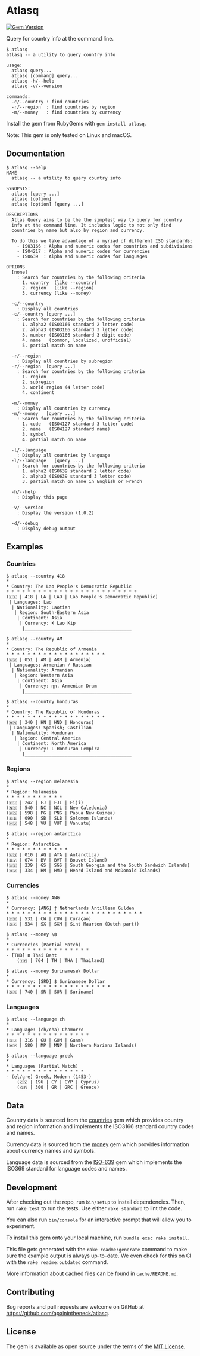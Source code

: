 # Atlasq
[![Gem Version](https://badge.fury.io/rb/atlasq.svg)](https://badge.fury.io/rb/atlasq)

Query for country info at the command line.

```console
$ atlasq 
atlasq -- a utility to query country info

usage:
  atlasq query...
  atlasq [command] query...
  atlasq -h/--help
  atlasq -v/--version

commands:
  -c/--country : find countries
  -r/--region  : find countries by region
  -m/--money   : find countries by currency

```

Install the gem from RubyGems with `gem install atlasq`.

Note: This gem is only tested on Linux and macOS.

## Documentation

```console
$ atlasq --help
NAME
  atlasq -- a utility to query country info

SYNOPSIS:
  atlasq [query ...]
  atlasq [option]
  atlasq [option] [query ...]

DESCRIPTIONS
  Atlas Query aims to be the the simplest way to query for country
  info at the command line. It includes logic to not only find
  countries by name but also by region and currency.

  To do this we take advantage of a myriad of different ISO standards:
    - ISO3166 : Alpha and numeric codes for countries and subdivisions
    - ISO4217 : Alpha and numeric codes for currencies
    - ISO639  : Alpha and numeric codes for languages

OPTIONS
  [none]
    : Search for countries by the following criteria
      1. country  (like --country)
      2. region   (like --region)
      3. currency (like --money)

  -c/--country
    : Display all countries
  -c/--country [query ...]
    : Search for countries by the following criteria
      1. alpha2 (ISO3166 standard 2 letter code)
      2. alpha3 (ISO3166 standard 3 letter code)
      3. number (ISO3166 standard 3 digit code)
      4. name   (common, localized, unofficial)
      5. partial match on name

  -r/--region
    : Display all countries by subregion
  -r/--region  [query ...]
    : Search for countries by the following criteria
      1. region
      2. subregion
      3. world region (4 letter code)
      4. continent

  -m/--money
    : Display all countries by currency
  -m/--money   [query ...]
    : Search for countries by the following criteria
      1. code   (ISO4127 standard 3 letter code)
      2. name   (ISO4127 standard name)
      3. symbol
      4. partial match on name

  -l/--language
    : Display all countries by language
  -l/--language   [query ...]
    : Search for countries by the following criteria
      1. alpha2 (ISO639 standard 2 letter code)
      2. alpha3 (ISO639 standard 3 letter code)
      3. partial match on name in English or French

  -h/--help
    : Display this page

  -v/--version
    : Display the version (1.0.2)

  -d/--debug
    : Display debug output

```

## Examples

### Countries

```console
$ atlasq --country 418
*
* Country: The Lao People's Democratic Republic
* * * * * * * * * * * * * * * * * * * * * * * * *
(🇱🇦 | 418 | LA | LAO | Lao People's Democratic Republic)
 | Languages: Lao
  | Nationality: Laotian
   | Region: South-Eastern Asia
    | Continent: Asia
     | Currency: ₭ Lao Kip
      |________________________________________

```

```console
$ atlasq --country AM
*
* Country: The Republic of Armenia
* * * * * * * * * * * * * * * * * * *
(🇦🇲 | 051 | AM | ARM | Armenia)
 | Languages: Armenian / Russian
  | Nationality: Armenian
   | Region: Western Asia
    | Continent: Asia
     | Currency: դր. Armenian Dram
      |________________________________________

```

```console
$ atlasq --country honduras
*
* Country: The Republic of Honduras
* * * * * * * * * * * * * * * * * * *
(🇭🇳 | 340 | HN | HND | Honduras)
 | Languages: Spanish; Castilian
  | Nationality: Honduran
   | Region: Central America
    | Continent: North America
     | Currency: L Honduran Lempira
      |________________________________________

```

### Regions

```console
$ atlasq --region melanesia
*
* Region: Melanesia
* * * * * * * * * * *
(🇫🇯 | 242 | FJ | FJI | Fiji)
(🇳🇨 | 540 | NC | NCL | New Caledonia)
(🇵🇬 | 598 | PG | PNG | Papua New Guinea)
(🇸🇧 | 090 | SB | SLB | Solomon Islands)
(🇻🇺 | 548 | VU | VUT | Vanuatu)

```

```console
$ atlasq --region antarctica
*
* Region: Antarctica
* * * * * * * * * * * *
(🇦🇶 | 010 | AQ | ATA | Antarctica)
(🇧🇻 | 074 | BV | BVT | Bouvet Island)
(🇬🇸 | 239 | GS | SGS | South Georgia and the South Sandwich Islands)
(🇭🇲 | 334 | HM | HMD | Heard Island and McDonald Islands)

```

### Currencies

```console
$ atlasq --money ANG
*
* Currency: [ANG] ƒ Netherlands Antillean Gulden
* * * * * * * * * * * * * * * * * * * * * * * * * *
(🇨🇼 | 531 | CW | CUW | Curaçao)
(🇸🇽 | 534 | SX | SXM | Sint Maarten (Dutch part))

```

```console
$ atlasq --money \฿
*
* Currencies (Partial Match)
* * * * * * * * * * * * * * * *
- [THB] ฿ Thai Baht
    (🇹🇭 | 764 | TH | THA | Thailand)

```

```console
$ atlasq --money Surinamese\ Dollar
*
* Currency: [SRD] $ Surinamese Dollar
* * * * * * * * * * * * * * * * * * * *
(🇸🇷 | 740 | SR | SUR | Suriname)

```

### Languages

```console
$ atlasq --language ch
*
* Language: (ch/cha) Chamorro
* * * * * * * * * * * * * * * *
(🇬🇺 | 316 | GU | GUM | Guam)
(🇲🇵 | 580 | MP | MNP | Northern Mariana Islands)

```

```console
$ atlasq --language greek
*
* Languages (Partial Match)
* * * * * * * * * * * * * * *
- (el/gre) Greek, Modern (1453-)
    (🇨🇾 | 196 | CY | CYP | Cyprus)
    (🇬🇷 | 300 | GR | GRC | Greece)

```

## Data

Country data is sourced from the [countries](https://github.com/countries/countries) gem which provides country and region information and implements the ISO3166 standard country codes and names.

Currency data is sourced from the [money](https://github.com/RubyMoney/money) gem which provides information about currency names and symbols.

Language data is sourced from the [ISO-639](https://github.com/xwmx/iso-639) gem which implements the ISO369 standard for language codes and names.

## Development

After checking out the repo, run `bin/setup` to install dependencies. Then, run `rake test` to run the tests. Use either `rake standard` to lint the code.

You can also run `bin/console` for an interactive prompt that will allow you to experiment.

To install this gem onto your local machine, run `bundle exec rake install`.

This file gets generated with the `rake readme:generate` command to make sure the example output is always up-to-date. We even check for this on CI with the `rake readme:outdated` command.

More information about cached files can be found in `cache/README.md`.

## Contributing

Bug reports and pull requests are welcome on GitHub at https://github.com/apainintheneck/atlasq.

## License

The gem is available as open source under the terms of the [MIT License](https://opensource.org/licenses/MIT).
